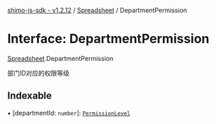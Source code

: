 [shimo-js-sdk - v1.2.12](/README.md) / [Spreadsheet](/modules/Spreadsheet.md) / DepartmentPermission

# Interface: DepartmentPermission

[Spreadsheet](/modules/Spreadsheet.md).DepartmentPermission

部门ID对应的权限等级

## Indexable

▪ [departmentId: `number`]: [`PermissionLevel`](/modules/Spreadsheet.md#permissionlevel)
